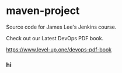 # maven-project
Source code for James Lee's Jenkins course.

Check out our Latest DevOps PDF book.

https://www.level-up.one/devops-pdf-book

### hi
